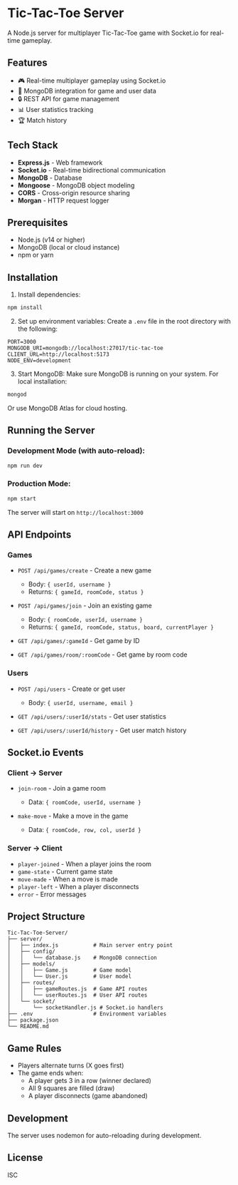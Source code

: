# Tic-Tac-Toe Server

A Node.js server for multiplayer Tic-Tac-Toe game with Socket.io for real-time gameplay.

## Features

- 🎮 Real-time multiplayer gameplay using Socket.io
- 💾 MongoDB integration for game and user data
- 🔒 REST API for game management
- 📊 User statistics tracking
- 🏆 Match history

## Tech Stack

- **Express.js** - Web framework
- **Socket.io** - Real-time bidirectional communication
- **MongoDB** - Database
- **Mongoose** - MongoDB object modeling
- **CORS** - Cross-origin resource sharing
- **Morgan** - HTTP request logger

## Prerequisites

- Node.js (v14 or higher)
- MongoDB (local or cloud instance)
- npm or yarn

## Installation

1. Install dependencies:
```bash
npm install
```

2. Set up environment variables:
Create a `.env` file in the root directory with the following:

```env
PORT=3000
MONGODB_URI=mongodb://localhost:27017/tic-tac-toe
CLIENT_URL=http://localhost:5173
NODE_ENV=development
```

3. Start MongoDB:
Make sure MongoDB is running on your system. For local installation:
```bash
mongod
```

Or use MongoDB Atlas for cloud hosting.

## Running the Server

### Development Mode (with auto-reload):
```bash
npm run dev
```

### Production Mode:
```bash
npm start
```

The server will start on `http://localhost:3000`

## API Endpoints

### Games

- `POST /api/games/create` - Create a new game
  - Body: `{ userId, username }`
  - Returns: `{ gameId, roomCode, status }`

- `POST /api/games/join` - Join an existing game
  - Body: `{ roomCode, userId, username }`
  - Returns: `{ gameId, roomCode, status, board, currentPlayer }`

- `GET /api/games/:gameId` - Get game by ID

- `GET /api/games/room/:roomCode` - Get game by room code

### Users

- `POST /api/users` - Create or get user
  - Body: `{ userId, username, email }`

- `GET /api/users/:userId/stats` - Get user statistics

- `GET /api/users/:userId/history` - Get user match history

## Socket.io Events

### Client → Server

- `join-room` - Join a game room
  - Data: `{ roomCode, userId, username }`

- `make-move` - Make a move in the game
  - Data: `{ roomCode, row, col, userId }`

### Server → Client

- `player-joined` - When a player joins the room
- `game-state` - Current game state
- `move-made` - When a move is made
- `player-left` - When a player disconnects
- `error` - Error messages

## Project Structure

```
Tic-Tac-Toe-Server/
├── server/
│   ├── index.js           # Main server entry point
│   ├── config/
│   │   └── database.js    # MongoDB connection
│   ├── models/
│   │   ├── Game.js        # Game model
│   │   └── User.js        # User model
│   ├── routes/
│   │   ├── gameRoutes.js  # Game API routes
│   │   └── userRoutes.js  # User API routes
│   └── socket/
│       └── socketHandler.js # Socket.io handlers
├── .env                   # Environment variables
├── package.json
└── README.md
```

## Game Rules

- Players alternate turns (X goes first)
- The game ends when:
  - A player gets 3 in a row (winner declared)
  - All 9 squares are filled (draw)
  - A player disconnects (game abandoned)

## Development

The server uses nodemon for auto-reloading during development.

## License

ISC

